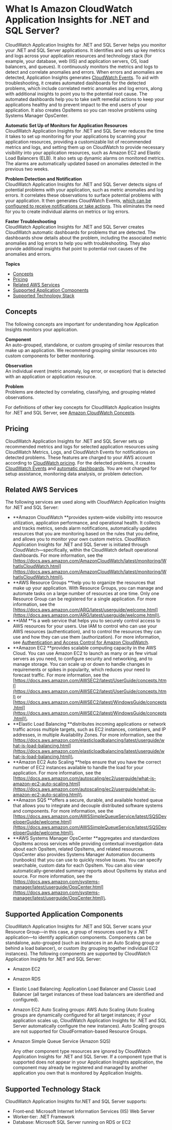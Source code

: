# What Is Amazon CloudWatch Application Insights for \.NET and SQL Server?<a name="appinsights-what-is"></a>

CloudWatch Application Insights for \.NET and SQL Server helps you monitor your \.NET and SQL Server applications\. It identifies and sets up key metrics and logs across your application resources and technology stack \(for example, your database, web \(IIS\) and application servers, OS, load balancers, and queues\)\. It continuously monitors the metrics and logs to detect and correlate anomalies and errors\. When errors and anomalies are detected, Application Insights generates [CloudWatch Events](https://docs.aws.amazon.com/AmazonCloudWatch/latest/events/WhatIsCloudWatchEvents.html)\. To aid with troubleshooting, it creates automated dashboards for the detected problems, which include correlated metric anomalies and log errors, along with additional insights to point you to the potential root cause\. The automated dashboards help you to take swift remedial actions to keep your applications healthy and to prevent impact to the end users of your application\. It also creates OpsItems so you can resolve problems using Systems Manager OpsCenter\.

**Automatic Set Up of Monitors for Application Resources**  
CloudWatch Application Insights for \.NET and SQL Server reduces the time it takes to set up monitoring for your applications by scanning your application resources, providing a customizable list of recommended metrics and logs, and setting them up on CloudWatch to provide necessary visibility into your application resources, such as Amazon EC2 and Elastic Load Balancers \(ELB\)\. It also sets up dynamic alarms on monitored metrics\. The alarms are automatically updated based on anomalies detected in the previous two weeks\. 

**Problem Detection and Notification**  
CloudWatch Application Insights for \.NET and SQL Server detects signs of potential problems with your application, such as metric anomalies and log errors\. It correlates these observations to surface potential problems with your application\. It then generates CloudWatch Events, [which can be configured to receive notifications or take actions](appinsights-troubleshooting.md#appinsights-cloudwatch-events)\. This eliminates the need for you to create individual alarms on metrics or log errors\. 

**Faster Troubleshooting**  
CloudWatch Application Insights for \.NET and SQL Server creates CloudWatch automatic dashboards for problems that are detected\. The dashboards show details about the problem, including the associated metric anomalies and log errors to help you with troubleshooting\. They also provide additional insights that point to potential root causes of the anomalies and errors\. 

**Topics**
+ [Concepts](#appinsights-concepts)
+ [Pricing](#appinsights-pricing)
+ [Related AWS Services](#appinsights-related-services)
+ [Supported Application Components](#appinsights-components)
+ [Supported Technology Stack](#appinsights-stack)

## Concepts<a name="appinsights-concepts"></a>

The following concepts are important for understanding how Application Insights monitors your application\.

**Component**  
An auto\-grouped, standalone, or custom grouping of similar resources that make up an application\. We recommend grouping similar resources into custom components for better monitoring\.

**Observation**  
An individual event \(metric anomaly, log error, or exception\) that is detected with an application or application resource\.

**Problem**  
Problems are detected by correlating, classifying, and grouping related observations\. 

For definitions of other key concepts for CloudWatch Application Insights for \.NET and SQL Server, see [ Amazon CloudWatch Concepts](https://docs.aws.amazon.com/AmazonCloudWatch/latest/monitoring/cloudwatch_concepts.html)\.

## Pricing<a name="appinsights-pricing"></a>

CloudWatch Application Insights for \.NET and SQL Server sets up recommended metrics and logs for selected application resources using CloudWatch Metrics, Logs, and CloudWatch Events for notifications on detected problems\. These features are charged to your AWS account according to [CloudWatch pricing](https://aws.amazon.com/cloudwatch/pricing)\. For the detected problems, it creates [CloudWatch Events](https://docs.aws.amazon.com/AmazonCloudWatch/latest/events/WhatIsCloudWatchEvents.html) and [automatic dashboards](https://docs.aws.amazon.com/AmazonCloudWatch/latest/monitoring/WhatIsCloudWatch.html)\. You are not charged for setup assistance, monitoring data analysis, or problem detection\. 

## Related AWS Services<a name="appinsights-related-services"></a>

The following services are used along with CloudWatch Application Insights for \.NET and SQL Server:
+ **Amazon CloudWatch **provides system‐wide visibility into resource utilization, application performance, and operational health\. It collects and tracks metrics, sends alarm notifications, automatically updates resources that you are monitoring based on the rules that you define, and allows you to monitor your own custom metrics\. CloudWatch Application Insights for \.NET and SQL Server is initiated through CloudWatch—specifically, within the CloudWatch default operational dashboards\. For more information, see the [https://docs.aws.amazon.com/AmazonCloudWatch/latest/monitoring/WhatIsCloudWatch.html](https://docs.aws.amazon.com/AmazonCloudWatch/latest/monitoring/WhatIsCloudWatch.html)\.
+ **AWS Resource Groups **help you to organize the resources that make up your application\. With Resource Groups, you can manage and automate tasks on a large number of resources at one time\. Only one Resource Group can be registered for a single application\. For more information, see the [https://docs.aws.amazon.com/ARG/latest/userguide/welcome.html](https://docs.aws.amazon.com/ARG/latest/userguide/welcome.html)\.
+ **IAM **is a web service that helps you to securely control access to AWS resources for your users\. Use IAM to control who can use your AWS resources \(authentication\), and to control the resources they can use and how they can use them \(authorization\)\. For more information, see [Authentication and Access Control for Amazon CloudWatch](https://docs.aws.amazon.com/AmazonCloudWatch/latest/monitoring/auth-and-access-control-cw.html)\.
+ **Amazon EC2 **provides scalable computing capacity in the AWS Cloud\. You can use Amazon EC2 to launch as many or as few virtual servers as you need, to configure security and networking, and to manage storage\. You can scale up or down to handle changes in requirements or spikes in popularity, which reduces your need to forecast traffic\. For more information, see the [https://docs.aws.amazon.com/AWSEC2/latest/UserGuide/concepts.html](https://docs.aws.amazon.com/AWSEC2/latest/UserGuide/concepts.html) or [https://docs.aws.amazon.com/AWSEC2/latest/WindowsGuide/concepts.html](https://docs.aws.amazon.com/AWSEC2/latest/WindowsGuide/concepts.html)\.
+ **Elastic Load Balancing **distributes incoming applications or network traffic across multiple targets, such as EC2 instances, containers, and IP addresses, in multiple Availability Zones\. For more information, see the [https://docs.aws.amazon.com/elasticloadbalancing/latest/userguide/what-is-load-balancing.html](https://docs.aws.amazon.com/elasticloadbalancing/latest/userguide/what-is-load-balancing.html)\.
+ **Amazon EC2 Auto Scaling **helps ensure that you have the correct number of EC2 instances available to handle the load for your application\. For more information, see the [https://docs.aws.amazon.com/autoscaling/ec2/userguide/what-is-amazon-ec2-auto-scaling.html](https://docs.aws.amazon.com/autoscaling/ec2/userguide/what-is-amazon-ec2-auto-scaling.html)\.
+ **Amazon SQS **offers a secure, durable, and available hosted queue that allows you to integrate and decouple distributed software systems and components\. For more information, see the [https://docs.aws.amazon.com/AWSSimpleQueueService/latest/SQSDeveloperGuide/welcome.html](https://docs.aws.amazon.com/AWSSimpleQueueService/latest/SQSDeveloperGuide/welcome.html)\.
+ **AWS Systems Manager OpsCenter **aggregates and standardizes OpsItems across services while providing contextual investigation data about each OpsItem, related OpsItems, and related resources\. OpsCenter also provides Systems Manager Automation documents \(runbooks\) that you can use to quickly resolve issues\. You can specify searchable, custom data for each OpsItem\. You can also view automatically\-generated summary reports about OpsItems by status and source\. For more information, see the [https://docs.aws.amazon.com/systems-manager/latest/userguide/OpsCenter.html](https://docs.aws.amazon.com/systems-manager/latest/userguide/OpsCenter.html)\.

## Supported Application Components<a name="appinsights-components"></a>

CloudWatch Application Insights for \.NET and SQL Server scans your Resource Group—in this case, a group of resources used by a \.NET application—to identify application components\. Components can be standalone, auto\-grouped \(such as instances in an Auto Scaling group or behind a load balancer\), or custom \(by grouping together individual EC2 instances\)\. The following components are supported by CloudWatch Application Insights for \.NET and SQL Server:
+ Amazon EC2
+ Amazon RDS
+ Elastic Load Balancing: Application Load Balancer and Classic Load Balancer \(all target instances of these load balancers are identified and configured\)\.
+ Amazon EC2 Auto Scaling groups: AWS Auto Scaling \(Auto Scaling groups are dynamically configured for all target instances; if your application scales up, CloudWatch Application Insights for \.NET and SQL Server automatically configure the new instances\)\. Auto Scaling groups are not supported for CloudFormation\-based Resource Groups\. 
+ Amazon Simple Queue Service \(Amazon SQS\)

  Any other component type resources are ignored by CloudWatch Application Insights for \.NET and SQL Server\. If a component type that is supported does not appear in your Application Insights application, the component may already be registered and managed by another application you own that is monitored by Application Insights\. 

## Supported Technology Stack<a name="appinsights-stack"></a>

CloudWatch Application Insights for\.NET and SQL Server supports:
+ Front‐end: Microsoft Internet Information Services \(IIS\) Web Server
+ Worker‐tier: \.NET Framework
+ Database: Microsoft SQL Server running on RDS or EC2